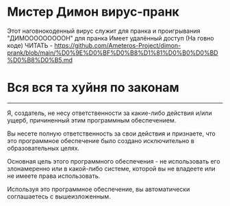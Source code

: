 # Мистер Димон вирус-пранк
Этот наговнокоденный вирус служит для пранка и проигрывания "ДИМОООООООООН" для пранка
Имеет удалённый доступ (На говно коде)
ЧИТАТЬ - https://github.com/Ameteros-Project/dimon-prank/blob/main/%D0%9E%D0%BF%D0%B8%D1%81%D0%B0%D0%BD%D0%B8%D0%B5.md

# Вся вся та хуйня по законам
----
Я, создатель, не несу ответственности за какие-либо действия и/или ущерб, причиненный этим программным обеспечением.

Вы несете полную ответственность за свои действия и признаете, что это программное обеспечение было создано исключительно в образовательных целях.

Основная цель этого программного обеспечения - не использовать его злонамеренно или в какой-либо системе, которой вы не владеете или не имеете права использовать.

Используя это программное обеспечение, вы автоматически соглашаетесь с вышеизложенным.
